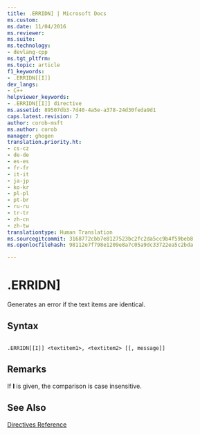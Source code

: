 ```yaml
---
title: .ERRIDN] | Microsoft Docs
ms.custom: 
ms.date: 11/04/2016
ms.reviewer: 
ms.suite: 
ms.technology:
- devlang-cpp
ms.tgt_pltfrm: 
ms.topic: article
f1_keywords:
- .ERRIDN[[I]]
dev_langs:
- C++
helpviewer_keywords:
- .ERRIDN[[I]] directive
ms.assetid: 89507db3-7d40-4a5e-a378-24d30feda9d1
caps.latest.revision: 7
author: corob-msft
ms.author: corob
manager: ghogen
translation.priority.ht:
- cs-cz
- de-de
- es-es
- fr-fr
- it-it
- ja-jp
- ko-kr
- pl-pl
- pt-br
- ru-ru
- tr-tr
- zh-cn
- zh-tw
translationtype: Human Translation
ms.sourcegitcommit: 3168772cbb7e8127523bc2fc2da5cc9b4f59beb8
ms.openlocfilehash: 98112e7f798e1209e8a7c05a9dc33722ea5c2bda

---
```

# .ERRIDN]
Generates an error if the text items are identical.  
  
## Syntax  
  
```  
  
.ERRIDN[[I]] <textitem1>, <textitem2> [[, message]]  
```  
  
## Remarks  
 If **I** is given, the comparison is case insensitive.  
  
## See Also  
 [Directives Reference](../../assembler/masm/directives-reference.md)


<!--HONumber=Jan17_HO1-->


